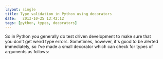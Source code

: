 ```yaml
---
layout: single
title: Type validation in Python using decorators
date:   2013-10-25 13:42:12
tags: [python, types, decorators]
---
```


So in Python you generally do test driven development to make sure that you don't get weird type errors. Sometimes, however, it's good to be alerted immediately, so I've made a small decorator which can check for types of arguments as follows:

<script src="https://gist.github.com/Vel0x/7085125.js"></script>
